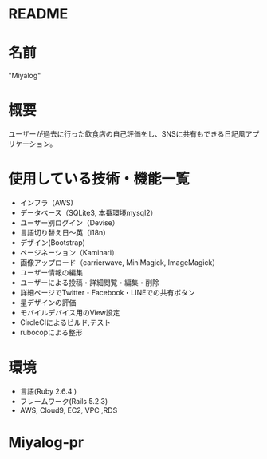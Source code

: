 # README
# 名前
"Miyalog"

# 概要
ユーザーが過去に行った飲食店の自己評価をし、SNSに共有もできる日記風アプリケーション。

# 使用している技術・機能一覧
* インフラ（AWS)
* データベース（SQLite3, 本番環境mysql2）
* ユーザー別ログイン（Devise）
* 言語切り替え日～英（i18n）
* デザイン(Bootstrap)
* ページネーション（Kaminari）
* 画像アップロード（carrierwave, MiniMagick, ImageMagick）
* ユーザー情報の編集
* ユーザーによる投稿・詳細閲覧・編集・削除
* 詳細ページでTwitter・Facebook・LINEでの共有ボタン
* 星デザインの評価
* モバイルデバイス用のView設定
* CircleCIによるビルド,テスト
* rubocopによる整形

# 環境
* 言語(Ruby 2.6.4 )
* フレームワーク(Rails 5.2.3)
* AWS, Cloud9, EC2, VPC ,RDS



# Miyalog-pr
